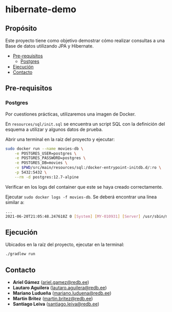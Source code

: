 # hibernate-demo

## Prop&oacute;sito

Este proyecto tiene como objetivo demostrar c&oacute;mo realizar consultas a una Base de datos utilizando JPA y Hibernate.

- [Pre-requisitos](#pre-requisitos)
    * [Postgres](#postgres)
- [Ejecuci&oacute;n](#ejecución)
- [Contacto](#contacto)

## Pre-requisitos

### Postgres

Por cuestiones pr&aacute;cticas, utilizaremos una imagen de Docker.

En `resources/sql/init.sql` se encuentra un script SQL con la definici&oacute;n del esquema a utilizar y algunos datos de prueba.

Abrir una terminal en la ra&iacute;z del proyecto y ejecutar:

```bash
sudo docker run --name movies-db \
	-e POSTGRES_USER=postgres \
	-e POSTGRES_PASSWORD=postgres \
	-e POSTGRES_DB=movies \
	-v $PWD/src/main/resources/sql:/docker-entrypoint-initdb.d/:ro \
	-p 5432:5432 \
	--rm -d postgres:12.7-alpine
```

Verificar en los logs del container que este se haya creado correctamente.

Ejecutar `sudo docker logs -f movies-db`. Se deber&aacute; encontrar una linea similar a:

```bash
...
2021-06-20T21:05:48.247618Z 0 [System] [MY-010931] [Server] /usr/sbin/mysqld: ready for connections. Version: '8.0.25'  socket: '/var/run/mysqld/mysqld.sock'  port: 3306  MySQL Community Server - GPL.
```

## Ejecuci&oacute;n

Ubicados en la ra&iacute;z del proyecto, ejecutar en la terminal:

```bash
./gradlew run
```

## Contacto

- **Ariel Gámez** (ariel.gamez@redb.ee)
- **Lautaro Aguilera** (lautaro.aguilera@redb.ee)
- **Mariano Ludueña** (mariano.luduena@redb.ee)
- **Martin Britez** (martin.britez@redb.ee)
- **Santiago Leiva** (santiago.leiva@redb.ee)
